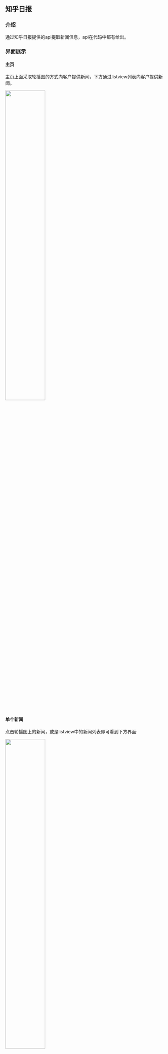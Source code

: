 ## 知乎日报
### 介绍
通过知乎日报提供的api提取新闻信息，api在代码中都有给出。  

### 界面展示
#### 主页
主页上面采取轮播图的方式向客户提供新闻，下方通过listview列表向客户提供新闻。  

<img src="http://od2xrf8gr.bkt.clouddn.com/shouye.png" width="50%" height="50%">



#### 单个新闻
点击轮播图上的新闻，或是listview中的新闻列表即可看到下方界面:  

<img src="http://od2xrf8gr.bkt.clouddn.com/dianjinqu.png" width="50%" height="50%">


#### 我的收藏界面
通过点击导航栏的爱心图标可进去收藏列表。  

<img src="http://od2xrf8gr.bkt.clouddn.com/shoucanye.png" width="50%" height="50%">
